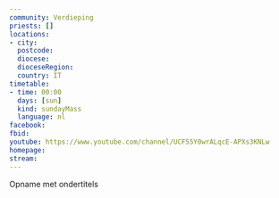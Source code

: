 ```yaml
---
community: Verdieping
priests: []
locations:
- city:
  postcode:
  diocese:
  dioceseRegion:
  country: IT
timetable:
- time: 00:00
  days: [sun]
  kind: sundayMass
  language: nl 
facebook:
fbid:
youtube: https://www.youtube.com/channel/UCF55Y0wrALqcE-APXs3KNLw
homepage:
stream:
---
```

Opname met ondertitels
